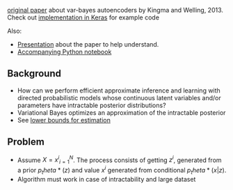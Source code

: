 [original paper](https://arxiv.org/abs/1312.6114) about var-bayes autoencoders by Kingma and Welling, 2013. Check out [implementation in Keras](https://github.com/fchollet/keras/blob/master/examples/variational_autoencoder.py) for example code

Also:
- [Presentation](https://home.zhaw.ch/~dueo/bbs/files/vae.pdf) about the paper to help understand.
- [Accompanying Python notebook](https://github.com/oduerr/dl_tutorial/tree/master/tensorflow/vae)

## Background
- How can we perform efficient approximate inference and learning with directed probabilistic models whose continuous latent variables and/or parameters have intractable posterior distributions?
- Variational Bayes optimizes an approximation of the intractable posterior
- See [lower bounds for estimation](https://www.stat.washington.edu/jaw/COURSES/580s/581/LECTNOTES/ch3-rev1.pdf)

## Problem
- Assume $X = {x^i }_{i=1}^N$. The process consists of getting $z^i$, generated from a prior $p_theta * (z)$ and value $x^i$ generated from conditional $p_theta * (x|z)$. 
- Algorithm must work in case of intractability and large dataset

